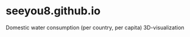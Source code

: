 seeyou8.github.io
=================

Domestic water consumption (per country, per capita) 3D-visualization
